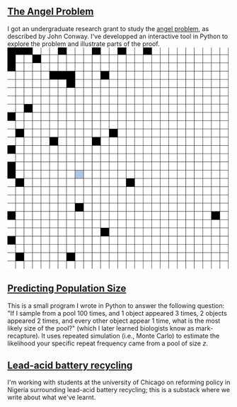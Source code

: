 ## [The Angel Problem](pages/angel.md)
I got an undergraduate research grant to study the [angel problem](https://en.wikipedia.org/wiki/Angel_problem), as described by John Conway. I've developped an interactive tool in Python to explore the problem and illustrate parts of the proof. \
<img src="assets/angel.png" width=500 height=500>

## [Predicting Population Size](pages/pool.md)
This is a small program I wrote in Python to answer the following question: "If I sample from a pool 100 times, and 1 object appeared 3 times,  2 objects appeared 2 times, and every other object appear 1 time, what is the most likely size of the pool?" (which I later learned biologists know as mark-recapture). It uses repeated simulation (i.e., Monte Carlo) to estimate the likelihood your specific repeat frequency came from a pool of size *z*.

## [Lead-acid battery recycling](https://leadbatteries.substack.com/)
I'm working with students at the university of Chicago on reforming policy in Nigeria surrounding lead-acid battery recycling; this is a substack where we write about what we've learnt.
